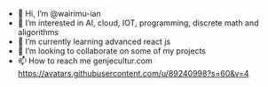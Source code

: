 - 👋 Hi, I’m @wairimu-ian
- 👀 I’m interested in AI, cloud, IOT, programming, discrete math and aligorithms
- 🌱 I’m currently learning advanced react js
- 💞️ I’m looking to collaborate on some of my projects
- 📫 How to reach me genjecultur.com
https://avatars.githubusercontent.com/u/89240998?s=60&v=4
<!---
wairimu-ian/wairimu-ian is a ✨ special ✨ repository because its `README.md` (this file) appears on your GitHub profile.
You can click the Preview link to take a look at your changes.
--->

